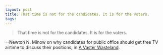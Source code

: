 ```yaml
---
layout: post
title: That time is not for the candidates. It is for the voters.
tags: 
---
```

> That time is not for the candidates. It is for the voters.

--Newton N. Minow on why candidates for public office should get free TV airtime to discuss their positions, in [A Vaster Wasteland](http://www.theatlantic.com/magazine/archive/2011/04/a-vaster-wasteland/8418/2/). 

